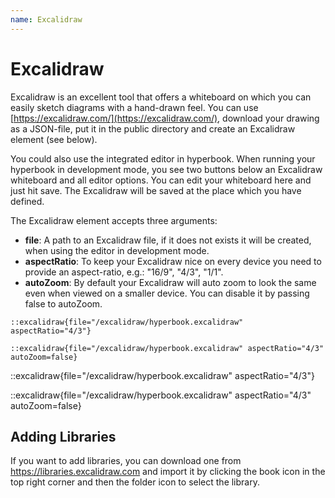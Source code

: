 ```yaml
---
name: Excalidraw
---
```


# Excalidraw

Excalidraw is an excellent tool that offers a whiteboard on which you can easily
sketch diagrams with a hand-drawn feel. You can use
[https://excalidraw.com/](https://excalidraw.com/), download your drawing as a
JSON-file, put it in the public directory and create an Excalidraw element (see
below).

You could also use the integrated editor in hyperbook. When running your
hyperbook in development mode, you see two buttons below an Excalidraw
whiteboard and all editor options. You can edit your whiteboard here and just
hit save. The Excalidraw will be saved at the place which you have defined.

The Excalidraw element accepts three arguments:

- **file**: A path to an Excalidraw file, if it does not exists it will be created, when using the editor in development mode.
- **aspectRatio**: To keep your Excalidraw nice on every device you need to provide an aspect-ratio, e.g.: "16/9", "4/3", "1/1".
- **autoZoom**: By default your Excalidraw will auto zoom to look the same even when viewed on a smaller device. You can disable it by passing false to autoZoom.

```
::excalidraw{file="/excalidraw/hyperbook.excalidraw" aspectRatio="4/3"}

::excalidraw{file="/excalidraw/hyperbook.excalidraw" aspectRatio="4/3" autoZoom=false}
```

::excalidraw{file="/excalidraw/hyperbook.excalidraw" aspectRatio="4/3"}

::excalidraw{file="/excalidraw/hyperbook.excalidraw" aspectRatio="4/3" autoZoom=false}

## Adding Libraries

If you want to add libraries, you can download one from https://libraries.excalidraw.com and import it by clicking the book icon in the top right corner and then the folder icon to select the library.
